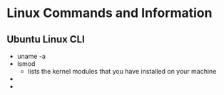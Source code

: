 # Linux Commands and Information
## Ubuntu Linux CLI 
- uname -a 
- lsmod
	- lists the kernel modules that you have installed on your machine
- 
- 